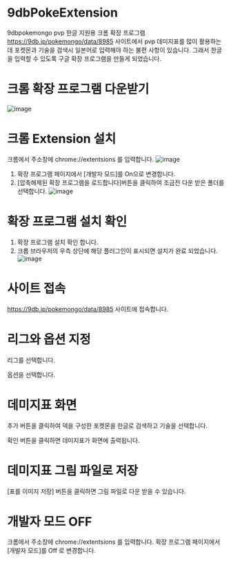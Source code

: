 # 9dbPokeExtension
9dbpokemongo pvp 한글 지원용 크롬 확장 프로그램
https://9db.jp/pokemongo/data/8985 사이트에서 pvp 데미지표를 많이 활용하는데
포켓몬과 기술을 검색시 일본어로 입력해야 하는 불편 사항이 있습니다.
그래서 한글을 입력할 수 있도록 구글 확장 프로그램을 만들게 되었습니다.

# 크롬 확장 프로그램 다운받기
![image](https://user-images.githubusercontent.com/3176173/78344276-1f31d780-75d7-11ea-9a4a-858635869b03.png)

# 크롬 Extension 설치
크롬에서 주소창에 chrome://extentsions 를 입력합니다.
![image](https://user-images.githubusercontent.com/3176173/78344688-b0a14980-75d7-11ea-97b6-c08ab7083485.png)
1. 확장 프로그램 페이지에서 [개발자 모드]를 On으로 변경합니다.
2. [압축해제된 확장 프로그램을 로드합니다]버튼을 클릭하여 조금전 다운 받은 폴더를 선택합니다.
![image](https://user-images.githubusercontent.com/3176173/78344845-ee05d700-75d7-11ea-8c49-bce536097079.png)


# 확장 프로그램 설치 확인
1. 확장 프로그램 설치 확인 합니다.
2. 크롭 브라우저의 우측 상단에 해당 플러그인이 표시되면 설치가 완료 되었습니다.
![image](https://user-images.githubusercontent.com/3176173/78345537-b4819b80-75d8-11ea-8281-07e76cd7a0a0.png)


# 사이트 접속
https://9db.jp/pokemongo/data/8985 사이트에 접속합니다.

# 리그와 옵션 지정
리그를 선택합니다.

옵션을 선택합니다.


# 데미지표 화면
추가 버튼을 클릭하여 덱을 구성한 포켓몬을 한글로 검색하고 기술을 선택합니다.

확인 버튼을 클릭하면 데미지표가 화면에 출력됩니다.

# 데미지표 그림 파일로 저장
[표를 이미지 저장] 버튼을 클릭하면 그림 파일로 다운 받을 수 있습니다. 

# 개발자 모드 OFF
크롬에서 주소창에 chrome://extentsions 를 입력합니다.
확장 프로그램 페이지에서 [개발자 모드]를 Off 로 변경합니다.
